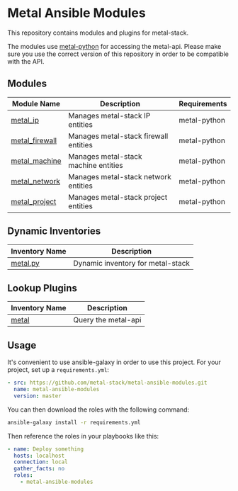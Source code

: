 # Metal Ansible Modules

This repository contains modules and plugins for metal-stack.

The modules use [metal-python](https://github.com/metal-stack/metal-python) for accessing the metal-api. Please make sure you use the correct version of this repository in order to be compatible with the API.

## Modules

| Module Name                                 | Description                                                  | Requirements      |
| ------------------------------------------- | ------------------------------------------------------------ | ----------------- |
| [metal_ip](library/metal_ip.py)             | Manages metal-stack IP entities                              | metal-python      |
| [metal_firewall](library/metal_firewall.py) | Manages metal-stack firewall entities                         | metal-python      |
| [metal_machine](library/metal_machine.py)   | Manages metal-stack machine entities                         | metal-python      |
| [metal_network](library/metal_network.py)   | Manages metal-stack network entities                         | metal-python      |
| [metal_project](library/metal_project.py)   | Manages metal-stack project entities                         | metal-python      |

## Dynamic Inventories

| Inventory Name                  | Description                       |
| ------------------------------- | --------------------------------- |
| [metal.py](inventory/metal.py)  | Dynamic inventory for metal-stack |

## Lookup Plugins

| Inventory Name                       | Description         |
| ------------------------------------ | ------------------- |
| [metal](lookup_plugins/metal.py)     | Query the metal-api |

## Usage

It's convenient to use ansible-galaxy in order to use this project. For your project, set up a `requirements.yml`:

```yaml
- src: https://github.com/metal-stack/metal-ansible-modules.git
  name: metal-ansible-modules
  version: master 
```

You can then download the roles with the following command:

```bash
ansible-galaxy install -r requirements.yml
```

Then reference the roles in your playbooks like this:

```yaml
- name: Deploy something
  hosts: localhost
  connection: local
  gather_facts: no
  roles:
    - metal-ansible-modules
```
